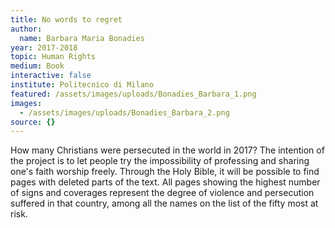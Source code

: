 ```yaml
---
title: No words to regret
author:
  name: Barbara Maria Bonadies
year: 2017-2018
topic: Human Rights
medium: Book
interactive: false
institute: Politecnico di Milano
featured: /assets/images/uploads/Bonadies_Barbara_1.png
images:
  - /assets/images/uploads/Bonadies_Barbara_2.png
source: {}
---
```

How many Christians were persecuted in the world in 2017? The intention of the project is to let people try the impossibility of professing and sharing one's faith worship freely. Through the Holy Bible, it will be possible to find pages with deleted parts of the text. All pages showing the highest number of signs and coverages represent the degree of violence and persecution suffered in that country, among all the names on the list of the fifty most at risk.

